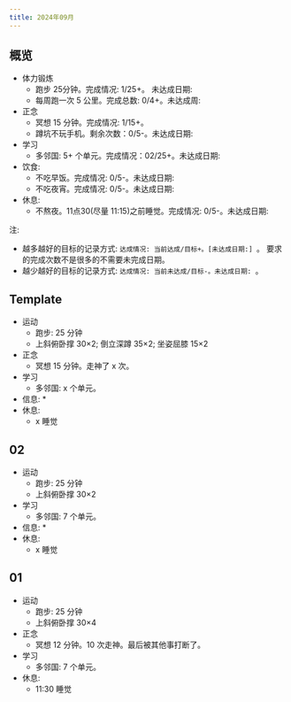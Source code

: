 ```yaml
---
title: 2024年09月
---
```


## 概览
* 体力锻炼
  * 跑步 25分钟。完成情况: 1/25+。 未达成日期:
  * 每周跑一次 5 公里。完成总数: 0/4+。未达成周:
* 正念
  * 冥想 15 分钟。完成情况: 1/15+。 
  * 蹲坑不玩手机。剩余次数：0/5-。未达成日期:
* 学习
  * 多邻国: 5+ 个单元。完成情况：02/25+。未达成日期:
* 饮食: 
  * 不吃早饭。完成情况:  0/5-。未达成日期:
  * 不吃夜宵。完成情况:  0/5-。未达成日期:
* 休息: 
  * 不熬夜。11点30(尽量 11:15)之前睡觉。完成情况:  0/5-。未达成日期:

注: 
* 越多越好的目标的记录方式: `达成情况: 当前达成/目标+。[未达成日期:] `。 要求的完成次数不是很多的不需要未完成日期。
* 越少越好的目标的记录方式: `达成情况: 当前未达成/目标-。未达成日期: `。

## Template
* 运动
  * 跑步: 25 分钟
  * 上斜俯卧撑 30×2; 倒立深蹲 35×2; 坐姿屈膝 15×2
* 正念
  * 冥想 15 分钟。走神了 x 次。
* 学习
  * 多邻国: x 个单元。
* 信息: 
  * 
* 休息: 
  * x 睡觉

## 02
* 运动
  * 跑步: 25 分钟
  * 上斜俯卧撑 30×2
* 学习
  * 多邻国: 7 个单元。
* 信息: 
  * 
* 休息: 
  * x 睡觉

## 01
* 运动
  * 跑步: 25 分钟
  * 上斜俯卧撑 30×4
* 正念
  * 冥想 12 分钟。10 次走神。最后被其他事打断了。
* 学习
  * 多邻国: 7 个单元。
* 休息: 
  * 11:30 睡觉
